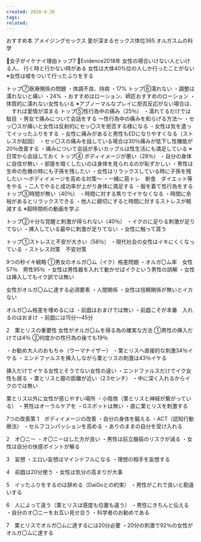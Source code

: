 ```yaml
---
created: 2020-4-30
tags: 
related:
---
```


おすすめ本
アメイジングセックス
愛が深まるセックス体位365
オルガスムの科学

🔵女子がイケナイ理由トップ7
📘Evidence2018年
女性の場合いけない人といける人、
行く時と行かない時がある
女性は大体40%位の人しか行ったことがない
※女性は嘘をついて行ったふりをする

トップ⑦医療関係の問題
・体調不良、持病
・17%
トップ⑥濡れない
・調整は濡れないと痛い
・24%
・おすすめはローション、師匠おすすめのローション
・体質的に濡れない女性もいる
※アブノーマルなプレイに拒否反応がない場合は、
　すれば愛情が深まる
トップ⑤性行為中の痛み（25％）
・濡れてるだけでは駄目
・男女で痛みについて会話をする
〜性行為中の痛みを和らげる方法〜
・セッ〇スが痛いと女性は反射的にセッ〇スを拒否する様になる
・女性は気を遣ってイッったふりをする
・女性に痛みがあると男性もEDになりやすくなる（ストレスが起因）
・セッ〇スの痛みを話している場合は30％痛みが低下し性機能が20％改善する
・痛みについて会話が多いカップルは性生活にも満足している
※日常から会話しておく
トップ④ ボディイメージが悪い（28％）
・自分の身体に自信が無い
・部屋を暗くしたいのは身体を見られるのが恥ずかしい
・男性は生命の危機の時にも子孫を残したい
・女性はリラックスしている時に子孫を残したい
〜ボディイメージを高める対策〜
・一緒に筋トレ　断食　ダイエット等をやる
・二人でやると成功率が上がり身体に満足する
・服を着て性行為をする
トップ③時間が無い（40％）
・時間に対する焦りでイケなくなる
・時間に余裕があるとリラックスできる
・他人に親切にすると時間に対するストレスが軽減する
※超時間術の動画を学ぶ

トップ②十分な覚醒と刺激が得られない（40％）
・イクのに足りる刺激が足りてない
・挿入している最中に刺激が足りてない
・女性に触って貰う

トップ①ストレスと不安が大きい（58％）
・現代社会の女性はイキにくくなっている
・ストレス対策　不安対策

9つの秒イキ戦略
①男女のオルガ〇ム（イク）格差問題
・オルガ〇ム率　女性57％　男性95％
・女性は男性器を入れて動かせばイクという男性の誤解
・女性は挿入してもイク訳では無い

女性がオルガ〇ムに達する必須要素
・人間関係
・女性は信頼関係が無いとイカない

オルガ〇ム格差を埋めるには
・前戯はおまけでは無い
・前戯こそが本番　入れるのはおまけ
・前戯には15分～45分

2　栗とリスの重要性
女性がオルガ〇ムを得る為の確実な方法
①男性の挿入だけでは4％
②何度かの性行為の後でも19％

・お勧め大人のおもちゃ（ウーマナイザー）
・栗とリスへ直接的な刺激34％イケる
・エンドファルスを挿入しながら栗とリスの刺激は43％イケる

挿入だけでイケる女性とそうでない女性の違い
・エンドファルスだけでイク女性も居る
・栗とリスと膣の距離が近い（2.5センチ）
・中に深く入れるからイクのでは無い

栗とリス以外に女性が感じやすい場所
・小陰唇（栗とリスと神経が繋がっている）
・男性はオーラルケアを
・Gスポットは無い
・直に栗とリスを刺激する

7つの改善策
1　ボディイメージの改善
・自分の身体を鍛える
・ACT（認知行動療法）
・セルフコンパッションを高める
・ありのままの自分を受け入れる

2　オ〇ニー
・オ〇ニーはした方が良い
・男性は前立腺癌のリスクが減る
・女性は自分の快感ポイントが解る

3　妄想
・エロい妄想はマインドフルになる
・理想の相手を妄想する

4　前戯は20分使う
・女性は気分の高まりが大事

5　イッたふりをするのは辞める（DaiGoとの約束）
・男性がこれで良いと勘違いする

6　人によって違う（栗とリスは感度も位置も違う）
・男性にきちんと伝える
・自分のオ〇ニーをお互い見せ合う
・科学者のお勧めである

7　栗とリスでオルガ〇ムに達するには20分必要
・20分の刺激で92％の女性がオルガ〇ムに達する
